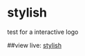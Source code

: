# stylish

test for a interactive logo

##view live: [stylish](https://annafinnerty.github.io/stylish/)
